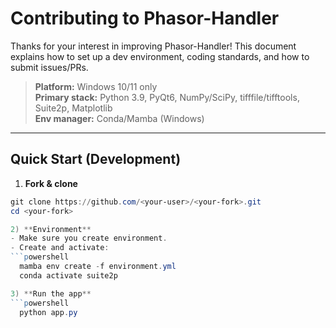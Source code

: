 # Contributing to Phasor-Handler

Thanks for your interest in improving Phasor-Handler! This document explains how to set up a dev environment, coding standards, and how to submit issues/PRs.

> **Platform:** Windows 10/11 only  
> **Primary stack:** Python 3.9, PyQt6, NumPy/SciPy, tifffile/tifftools, Suite2p, Matplotlib  
> **Env manager:** Conda/Mamba (Windows)

---

## Quick Start (Development)

1) **Fork & clone**
```powershell
git clone https://github.com/<your-user>/<your-fork>.git
cd <your-fork>

2) **Environment**
- Make sure you create environment.
- Create and activate:
```powershell
  mamba env create -f environment.yml 
  conda activate suite2p

3) **Run the app**
```powershell
  python app.py